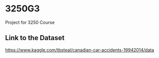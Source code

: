 # 3250G3
Project for 3250 Course

## Link to the Dataset
https://www.kaggle.com/tbsteal/canadian-car-accidents-19942014/data
